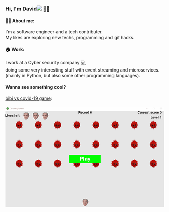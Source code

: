 ### Hi, I'm David<img src="https://media.giphy.com/media/hvRJCLFzcasrR4ia7z/giphy.gif" width="25px"> :man_technologist:

#### 🙋‍♂️ About me:
I'm a software engineer and a tech contributer.<br>
My likes are exploring new techs, programming and git hacks.<br>

#### :house: Work:
I work at a Cyber security company 💻,<br>
doing some very interesting stuff with event streaming and microservices.<br>
(mainly in Python, but also some other programming languages).<br>

#### Wanna see something cool?
[bibi vs covid-19 game](https://github.com/DavidMeu/bibi_vs_covid.git):<br><br>
![bibi_vs_covid](https://github.com/DavidMeu/bibi_vs_covid/blob/master/images/bibi_vs_covid.gif)

